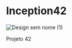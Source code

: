 # Inception42

![Design sem nome (1)](https://github.com/caoslourenco/Inception42/assets/18141491/1b2c3c53-b6d9-41c2-961e-2b34816aa56e)

Projeto  42
